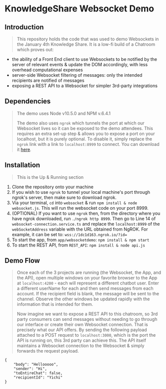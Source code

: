 # KnowledgeShare Websocket Demo

## Introduction

> This repository holds the code that was used to demo Websockets in the January 4th Knowledge Share. It is a low-fi build of a Chatroom which proves out:
- the ability of a Front End client to use Websockets to be notified by the server of relevant events & update the DOM accordingly, with less overhead computational expenses
- server-side Websocket filtering of messages: only the intended recipients are notified of messages
- exposing a REST API to a Websocket for simpler 3rd-party integrations

## Dependencies

>The demo uses Node v10.5.0 and NPM v.6.4.1
>
>The demo also uses `ngrok` which tunnels the port at which our Websocket lives so it can be exposed to the demo attendees. This requires an extra set-up step & allows you to expose a port on your localhost, but it is purely optional. To disable it, simply replace the `ngrok` link with a link to `localhost:8999` to connect. You can download it [here](https://ngrok.com/).

## Installation

> This is the Up & Running section
1. Clone the repository onto your machine
2. If you wish to use `ngrok` to tunnel your local machine's port through ngrok's server, then make sure to download ngrok.
3. Via your terminal, `cd` into `websocket` & run `npm install & node websocket.js`. This will run the websocket code on your port 8999.
4. (OPTIONAL) If you want to use `ngrok` then, from the directory where you have ngrok downloaded, run `./ngrok http 8999`. Then go to Line 14 of `websocket-connection.service.ts` and replace the `localhost:8999` of the `webSocketAddress` variable with the URL obtained from NgROK. For example, it can be set to: `wss://1dc1d163.ngrok.io/?id=`
5. To start the app, from `app/websocketdemo`: `npm install & npm start`
6. To start the REST API, from `REST_API`: `npm install & node api.js`


## Demo Flow

> Once each of the 3 projects are running (the Websocket, the App, and the API), open multiple windows on your favorite browser to the App at `localhost:4200` - each will represent a different chatbot user. Enter a different userName for each and then send messages from each account. If the recipient field is blank, the message will be sent to the channel. Observe the other windows be updated rapidly with the information that is intended for them. 
>
> Now imagine we want to expose a REST API to this chatroom, so 3rd party consumers can send messages without needing to go through our interface or create their own Websocket connection. That is precisely what our API offers. By sending the following payload attached to a POST request to `localhost:3000`, which is the port the API is running on, this 3rd party can achieve this. The API itself maintains a Websocket connection to the Websocket & simply forwards the request payload.
```
{
	"body": "Hellooooo",
	"sender": "Hi",
	"toEntireChat": false,
	"recipientId": "Yichi"
}
```